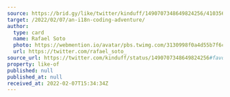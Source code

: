 ```yaml
---
source: https://brid.gy/like/twitter/kinduff/1490707348649824256/41035654
target: /2022/02/07/an-i18n-coding-adventure/
author:
  type: card
  name: Rafael Soto
  photo: https://webmention.io/avatar/pbs.twimg.com/3130998f0a4d55b7f6c3d669dc23c8d81d5d4e2850639ff98b4faea4b5547574.jpg
  url: https://twitter.com/rafael_soto_
source_url: https://twitter.com/kinduff/status/1490707348649824256#favorited-by-41035654
property: like-of
published: null
published_at: null
received_at: 2022-02-07T15:34:34Z
---
```


